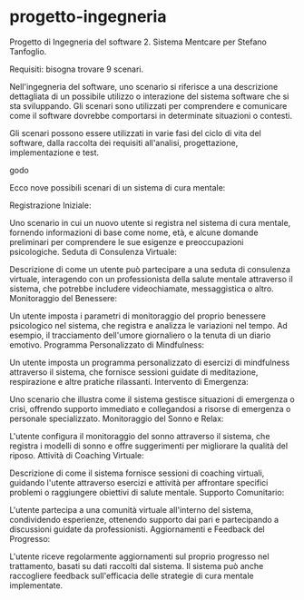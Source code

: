 # progetto-ingegneria


Progetto di Ingegneria del software 2. Sistema Mentcare per Stefano Tanfoglio.

Requisiti: bisogna trovare 9 scenari.

Nell'ingegneria del software, uno scenario si riferisce a una descrizione dettagliata di un possibile utilizzo o interazione del sistema software che si sta sviluppando. Gli scenari sono utilizzati per comprendere e comunicare come il software dovrebbe comportarsi in determinate situazioni o contesti.

Gli scenari possono essere utilizzati in varie fasi del ciclo di vita del software, dalla raccolta dei requisiti all'analisi, progettazione, implementazione e test.

godo


Ecco nove possibili scenari di un sistema di cura mentale:

Registrazione Iniziale:

Uno scenario in cui un nuovo utente si registra nel sistema di cura mentale, fornendo informazioni di base come nome, età, e alcune domande preliminari per comprendere le sue esigenze e preoccupazioni psicologiche.
Seduta di Consulenza Virtuale:

Descrizione di come un utente può partecipare a una seduta di consulenza virtuale, interagendo con un professionista della salute mentale attraverso il sistema, che potrebbe includere videochiamate, messaggistica o altro.
Monitoraggio del Benessere:

Un utente imposta i parametri di monitoraggio del proprio benessere psicologico nel sistema, che registra e analizza le variazioni nel tempo. Ad esempio, il tracciamento dell'umore giornaliero o la tenuta di un diario emotivo.
Programma Personalizzato di Mindfulness:

Un utente imposta un programma personalizzato di esercizi di mindfulness attraverso il sistema, che fornisce sessioni guidate di meditazione, respirazione e altre pratiche rilassanti.
Intervento di Emergenza:

Uno scenario che illustra come il sistema gestisce situazioni di emergenza o crisi, offrendo supporto immediato e collegandosi a risorse di emergenza o personale specializzato.
Monitoraggio del Sonno e Relax:

L'utente configura il monitoraggio del sonno attraverso il sistema, che registra i modelli di sonno e offre suggerimenti per migliorare la qualità del riposo.
Attività di Coaching Virtuale:

Descrizione di come il sistema fornisce sessioni di coaching virtuali, guidando l'utente attraverso esercizi e attività per affrontare specifici problemi o raggiungere obiettivi di salute mentale.
Supporto Comunitario:

L'utente partecipa a una comunità virtuale all'interno del sistema, condividendo esperienze, ottenendo supporto dai pari e partecipando a discussioni guidate da professionisti.
Aggiornamenti e Feedback del Progresso:

L'utente riceve regolarmente aggiornamenti sul proprio progresso nel trattamento, basati su dati raccolti dal sistema. Il sistema può anche raccogliere feedback sull'efficacia delle strategie di cura mentale implementate.


